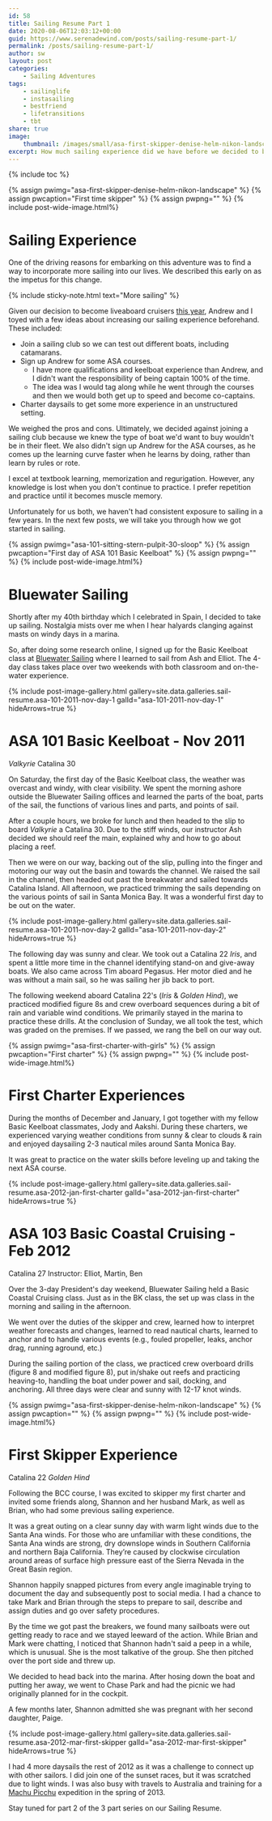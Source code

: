 ```yaml
---
id: 58
title: Sailing Resume Part 1
date: 2020-08-06T12:03:12+00:00
guid: https://www.serenadewind.com/posts/sailing-resume-part-1/
permalink: /posts/sailing-resume-part-1/
author: sw
layout: post
categories:
    - Sailing Adventures
tags:
    - sailinglife
    - instasailing
    - bestfriend
    - lifetransitions
    - tbt
share: true
image:
    thumbnail: /images/small/asa-first-skipper-denise-helm-nikon-landscape.jpg 
excerpt: How much sailing experience did we have before we decided to become full-time liveaboard cruisers? Find out in our 3-part Sailing Resume series.
---
```

{% include toc %}

{% assign pwimg="asa-first-skipper-denise-helm-nikon-landscape" %}
{% assign pwcaption="First time skipper" %}
{% assign pwpng="" %}
{% include post-wide-image.html%}

# Sailing Experience

One of the driving reasons for embarking on this adventure was to find a way to incorporate more sailing into our lives. We described this early on as the impetus for this change.

{% include sticky-note.html text="More sailing" %}

Given our decision to become liveaboard cruisers [this year](/posts/sailing-around-the-world/), Andrew and I toyed with a few ideas about increasing our sailing experience beforehand. These included:

 - Join a sailing club so we can test out different boats, including catamarans.
 - Sign up Andrew for some ASA courses.
     + I have more qualifications and keelboat experience than Andrew, and I didn't want the responsibility of being captain 100% of the time. 
     + The idea was I would tag along while he went through the courses and then we would both get up to speed and become co-captains.
 - Charter daysails to get some more experience in an unstructured setting. 

We weighed the pros and cons. Ultimately, we decided against joining a sailing club because we knew the type of boat we'd want to buy wouldn't be in their fleet. We also didn't sign up Andrew for the ASA courses, as he comes up the learning curve faster when he learns by doing, rather than learn by rules or rote.

I excel at textbook learning, memorization and regurigation. However, any knowledge is lost when you don't continue to practice. I prefer repetition and practice until it becomes muscle memory. 

Unfortunately for us both, we haven't had consistent exposure to sailing in a few years. In the next few posts, we will take you through how we got started in sailing.

{% assign pwimg="asa-101-sitting-stern-pulpit-30-sloop" %}
{% assign pwcaption="First day of ASA 101 Basic Keelboat" %}
{% assign pwpng="" %}
{% include post-wide-image.html%}

# Bluewater Sailing

Shortly after my 40th birthday which I celebrated in Spain, I decided to take up sailing. Nostalgia mists over me when I hear halyards clanging against masts on windy days in a marina. 

So, after doing some research online, I signed up for the Basic Keelboat class at [Bluewater Sailing](https://bluewatersailing.com/) where I learned to sail from Ash and Elliot. The 4-day class takes place over two weekends with both classroom and on-the-water experience. 

{% include post-image-gallery.html gallery=site.data.galleries.sail-resume.asa-101-2011-nov-day-1 galId="asa-101-2011-nov-day-1" hideArrows=true %}

# ASA 101 Basic Keelboat - Nov 2011

*Valkyrie* Catalina 30

On Saturday, the first day of the Basic Keelboat class, the weather was overcast and windy, with clear visibility. We spent the morning ashore outside the Bluewater Sailing offices and learned the parts of the boat, parts of the sail, the functions of various lines and parts, and points of sail. 

After a couple hours, we broke for lunch and then headed to the slip to board *Valkyrie* a Catalina 30. Due to the stiff winds, our instructor Ash decided we should reef the main, explained why and how to go about placing a reef. 

Then we were on our way, backing out of the slip, pulling into the finger and motoring our way out the basin and towards the channel. We raised the sail in the channel, then headed out past the breakwater and sailed towards Catalina Island. All afternoon, we practiced trimming the sails depending on the various points of sail in Santa Monica Bay. It was a wonderful first day to be out on the water.  

{% include post-image-gallery.html gallery=site.data.galleries.sail-resume.asa-101-2011-nov-day-2 galId="asa-101-2011-nov-day-2" hideArrows=true %}

The following day was sunny and clear. We took out a Catalina 22 *Iris*, and spent a little more time in the channel identifying stand-on and give-away boats. We also came across Tim aboard Pegasus. Her motor died and he was without a main sail, so he was sailing her jib back to port. 

The following weekend aboard Catalina 22's (*Iris* & *Golden Hind*), we practiced modified figure 8s and crew overboard sequences during a bit of rain and variable wind conditions. We primarily stayed in the marina to practice these drills. At the conclusion of Sunday, we all took the test, which was graded on the premises. If we passed, we rang the bell on our way out.

{% assign pwimg="asa-first-charter-with-girls" %}
{% assign pwcaption="First charter" %}
{% assign pwpng="" %}
{% include post-wide-image.html%}

# First Charter Experiences

During the months of December and January, I got together with my fellow Basic Keelboat classmates, Jody and Aakshi. During these charters, we experienced varying weather conditions from sunny & clear to clouds & rain and enjoyed daysailing 2-3 nautical miles around Santa Monica Bay. 

It was great to practice on the water skills before leveling up and taking the next ASA course. 

{% include post-image-gallery.html gallery=site.data.galleries.sail-resume.asa-2012-jan-first-charter galId="asa-2012-jan-first-charter" hideArrows=true %}

# ASA 103 Basic Coastal Cruising - Feb 2012
Catalina 27
Instructor: Elliot, Martin, Ben

Over the 3-day President's day weekend, Bluewater Sailing held a Basic Coastal Cruising class. Just as in the BK class, the set up was class in the morning and sailing in the afternoon. 

We went over the duties of the skipper and crew, learned how to interpret weather forecasts and changes, learned to read nautical charts, learned to anchor and to handle various events (e.g., fouled propeller, leaks, anchor drag, running aground, etc.)

During the sailing portion of the class, we practiced crew overboard drills (figure 8 and modified figure 8), put in/shake out reefs and practicing heaving-to, handling the boat under power and sail, docking, and anchoring. All three days were clear and sunny with 12-17 knot winds. 

{% assign pwimg="asa-first-skipper-denise-helm-nikon-landscape" %}
{% assign pwcaption="" %}
{% assign pwpng="" %}
{% include post-wide-image.html%}

# First Skipper Experience
Catalina 22 *Golden Hind*

Following the BCC course, I was excited to skipper my first charter and invited some friends along, Shannon and her husband Mark, as well as Brian, who had some previous sailing experience. 

It was a great outing on a clear sunny day with warm light winds due to the Santa Ana winds. For those who are unfamiliar with these conditions, the Santa Ana winds are strong, dry downslope winds in Southern California and northern Baja California. They’re caused by clockwise circulation around areas of surface high pressure east of the Sierra Nevada in the Great Basin region. 

Shannon happily snapped pictures from every angle imaginable trying to document the day and subsequently post to social media. I had a chance to take Mark and Brian through the steps to prepare to sail, describe and assign duties and go over safety procedures. 

By the time we got past the breakers, we found many sailboats were out getting ready to race and we stayed leeward of the action. While Brian and Mark were chatting, I noticed that Shannon hadn't said a peep in a while, which is unusual. She is the most talkative of the group. She then pitched over the port side and threw up.

We decided to head back into the marina. After hosing down the boat and putting her away, we went to Chase Park and had the picnic we had originally planned for in the cockpit.

A few months later, Shannon admitted she was pregnant with her second daughter, Paige. 

{% include post-image-gallery.html gallery=site.data.galleries.sail-resume.asa-2012-mar-first-skipper galId="asa-2012-mar-first-skipper" hideArrows=true %}

I had 4 more daysails the rest of 2012 as it was a challenge to connect up with other sailors. I did join one of the sunset races, but it was scratched due to light winds. I was also busy with travels to Australia and training for a [Machu Picchu](https://www.nationalgeographic.com/travel/top-10/peru/machu-picchu/secrets/) expedition in the spring of 2013. 

Stay tuned for part 2 of the 3 part series on our Sailing Resume.

